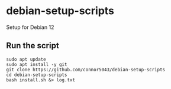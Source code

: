 # debian-setup-scripts
Setup for Debian 12

## Run the script
    sudo apt update
    sudo apt install -y git
    git clone https://github.com/connor5043/debian-setup-scripts
    cd debian-setup-scripts
    bash install.sh &> log.txt
